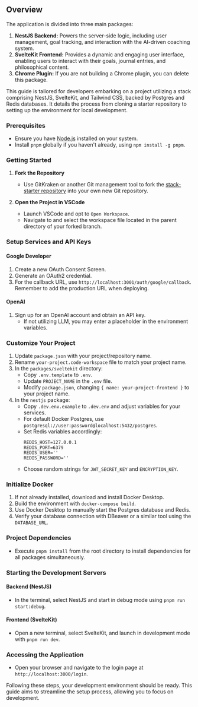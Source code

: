 ## Overview

The application is divided into three main packages:

1. **NestJS Backend:** Powers the server-side logic, including user management, goal tracking, and interaction with the AI-driven coaching system.
2. **SvelteKit Frontend:** Provides a dynamic and engaging user interface, enabling users to interact with their goals, journal entries, and philosophical content.
3. **Chrome Plugin:** If you are not building a Chrome plugin, you can delete this package.

This guide is tailored for developers embarking on a project utilizing a stack comprising NestJS, SvelteKit, and Tailwind CSS, backed by Postgres and Redis databases. It details the process from cloning a starter repository to setting up the environment for local development.

### Prerequisites

- Ensure you have [Node.js](https://nodejs.org/) installed on your system.
- Install `pnpm` globally if you haven't already, using `npm install -g pnpm`.

### Getting Started

1. **Fork the Repository**

   - Use GitKraken or another Git management tool to fork the [stack-starter repository](https://github.com/node-jz/stack-starter) into your own new Git repository.

2. **Open the Project in VSCode**
   - Launch VSCode and opt to `Open Workspace`.
   - Navigate to and select the workspace file located in the parent directory of your forked branch.

### Setup Services and API Keys

#### Google Developer

1. Create a new OAuth Consent Screen.
2. Generate an OAuth2 credential.
3. For the callback URL, use `http://localhost:3001/auth/google/callback`. Remember to add the production URL when deploying.

#### OpenAI

1. Sign up for an OpenAI account and obtain an API key.
   - If not utilizing LLM, you may enter a placeholder in the environment variables.

### Customize Your Project

1. Update `package.json` with your project/repository name.
2. Rename `your-project.code-workspace` file to match your project name.
3. In the `packages/sveltekit` directory:
   - Copy `.env.template` to `.env`.
   - Update `PROJECT_NAME` in the `.env` file.
   - Modify `package.json`, changing `{ name: your-project-frontend }` to your project name.
4. In the `nestjs` package:
   - Copy `.dev.env.example` to `.dev.env` and adjust variables for your services.
   - For default Docker Postgres, use `postgresql://user:password@localhost:5432/postgres`.
   - Set Redis variables accordingly:
     ```
     REDIS_HOST=127.0.0.1
     REDIS_PORT=6379
     REDIS_USER=''
     REDIS_PASSWORD=''
     ```
   - Choose random strings for `JWT_SECRET_KEY` and `ENCRYPTION_KEY`.

### Initialize Docker

1. If not already installed, download and install Docker Desktop.
2. Build the environment with `docker-compose build`.
3. Use Docker Desktop to manually start the Postgres database and Redis.
4. Verify your database connection with DBeaver or a similar tool using the `DATABASE_URL`.

### Project Dependencies

- Execute `pnpm install` from the root directory to install dependencies for all packages simultaneously.

### Starting the Development Servers

#### Backend (NestJS)

- In the terminal, select NestJS and start in debug mode using `pnpm run start:debug`.

#### Frontend (SvelteKit)

- Open a new terminal, select SvelteKit, and launch in development mode with `pnpm run dev`.

### Accessing the Application

- Open your browser and navigate to the login page at `http://localhost:3000/login`.

Following these steps, your development environment should be ready. This guide aims to streamline the setup process, allowing you to focus on development.
